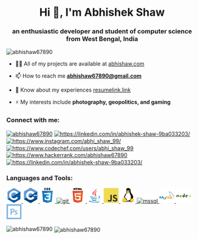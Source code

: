<h1 align="center">Hi 👋, I'm Abhishek Shaw</h1>
<h3 align="center">an enthusiastic developer and student of computer science from West Bengal, India</h3>

<p align="left"> <img src="https://komarev.com/ghpvc/?username=abhishaw67890&label=Profile%20views&color=0e75b6&style=flat" alt="abhishaw67890" /> </p>

- 👨‍💻 All of my projects are available at [abhishaw.com](abhishaw.com)

- 📫 How to reach me **abhishaw67890@gmail.com**

- 📄 Know about my experiences [resumelink.link](resumelink.link)

- ⚡ My interests include **photography, geopolitics, and gaming**

<h3 align="left">Connect with me:</h3>
<p align="left">
<a href="https://twitter.com/abhishaw67890" target="blank"><img align="center" src="https://raw.githubusercontent.com/rahuldkjain/github-profile-readme-generator/master/src/images/icons/Social/twitter.svg" alt="abhishaw67890" height="30" width="40" /></a>
<a href="https://linkedin.com/in/https://linkedin.com/in/abhishek-shaw-9ba033203/" target="blank"><img align="center" src="https://raw.githubusercontent.com/rahuldkjain/github-profile-readme-generator/master/src/images/icons/Social/linked-in-alt.svg" alt="https://linkedin.com/in/abhishek-shaw-9ba033203/" height="30" width="40" /></a>
<a href="https://instagram.com/https://www.instagram.com/abhi_shaw_99/" target="blank"><img align="center" src="https://raw.githubusercontent.com/rahuldkjain/github-profile-readme-generator/master/src/images/icons/Social/instagram.svg" alt="https://www.instagram.com/abhi_shaw_99/" height="30" width="40" /></a>
<a href="https://www.codechef.com/users/https://www.codechef.com/users/abhi_shaw_99" target="blank"><img align="center" src="https://cdn.jsdelivr.net/npm/simple-icons@3.1.0/icons/codechef.svg" alt="https://www.codechef.com/users/abhi_shaw_99" height="30" width="40" /></a>
<a href="https://www.hackerrank.com/https://www.hackerrank.com/abhishaw67890" target="blank"><img align="center" src="https://raw.githubusercontent.com/rahuldkjain/github-profile-readme-generator/master/src/images/icons/Social/hackerrank.svg" alt="https://www.hackerrank.com/abhishaw67890" height="30" width="40" /></a>
<a href="https://www.leetcode.com/https://linkedin.com/in/abhishek-shaw-9ba033203/" target="blank"><img align="center" src="https://raw.githubusercontent.com/rahuldkjain/github-profile-readme-generator/master/src/images/icons/Social/leet-code.svg" alt="https://linkedin.com/in/abhishek-shaw-9ba033203/" height="30" width="40" /></a>
</p>

<h3 align="left">Languages and Tools:</h3>
<p align="left"> <a href="https://www.cprogramming.com/" target="_blank" rel="noreferrer"> <img src="https://raw.githubusercontent.com/devicons/devicon/master/icons/c/c-original.svg" alt="c" width="40" height="40"/> </a> <a href="https://www.w3schools.com/cpp/" target="_blank" rel="noreferrer"> <img src="https://raw.githubusercontent.com/devicons/devicon/master/icons/cplusplus/cplusplus-original.svg" alt="cplusplus" width="40" height="40"/> </a> <a href="https://www.w3schools.com/css/" target="_blank" rel="noreferrer"> <img src="https://raw.githubusercontent.com/devicons/devicon/master/icons/css3/css3-original-wordmark.svg" alt="css3" width="40" height="40"/> </a> <a href="https://git-scm.com/" target="_blank" rel="noreferrer"> <img src="https://www.vectorlogo.zone/logos/git-scm/git-scm-icon.svg" alt="git" width="40" height="40"/> </a> <a href="https://www.w3.org/html/" target="_blank" rel="noreferrer"> <img src="https://raw.githubusercontent.com/devicons/devicon/master/icons/html5/html5-original-wordmark.svg" alt="html5" width="40" height="40"/> </a> <a href="https://www.java.com" target="_blank" rel="noreferrer"> <img src="https://raw.githubusercontent.com/devicons/devicon/master/icons/java/java-original.svg" alt="java" width="40" height="40"/> </a> <a href="https://developer.mozilla.org/en-US/docs/Web/JavaScript" target="_blank" rel="noreferrer"> <img src="https://raw.githubusercontent.com/devicons/devicon/master/icons/javascript/javascript-original.svg" alt="javascript" width="40" height="40"/> </a> <a href="https://www.linux.org/" target="_blank" rel="noreferrer"> <img src="https://raw.githubusercontent.com/devicons/devicon/master/icons/linux/linux-original.svg" alt="linux" width="40" height="40"/> </a> <a href="https://www.microsoft.com/en-us/sql-server" target="_blank" rel="noreferrer"> <img src="https://www.svgrepo.com/show/303229/microsoft-sql-server-logo.svg" alt="mssql" width="40" height="40"/> </a> <a href="https://www.mysql.com/" target="_blank" rel="noreferrer"> <img src="https://raw.githubusercontent.com/devicons/devicon/master/icons/mysql/mysql-original-wordmark.svg" alt="mysql" width="40" height="40"/> </a> <a href="https://nodejs.org" target="_blank" rel="noreferrer"> <img src="https://raw.githubusercontent.com/devicons/devicon/master/icons/nodejs/nodejs-original-wordmark.svg" alt="nodejs" width="40" height="40"/> </a> <a href="https://www.photoshop.com/en" target="_blank" rel="noreferrer"> <img src="https://raw.githubusercontent.com/devicons/devicon/master/icons/photoshop/photoshop-line.svg" alt="photoshop" width="40" height="40"/> </a> </p>

<p><img align="left" src="https://github-readme-stats.vercel.app/api/top-langs?username=abhishaw67890&show_icons=true&locale=en&layout=compact" alt="abhishaw67890" /></p>

<p>&nbsp;<img align="center" src="https://github-readme-stats.vercel.app/api?username=abhishaw67890&show_icons=true&locale=en" alt="abhishaw67890" /></p>
